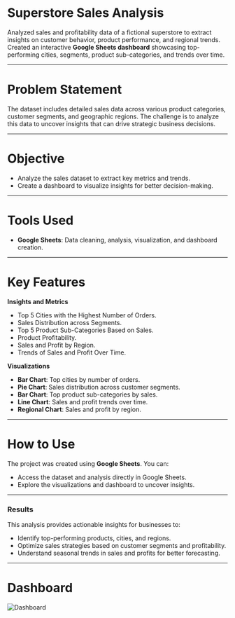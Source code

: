 # Superstore Sales Analysis  

Analyzed sales and profitability data of a fictional superstore to extract insights on customer behavior, product performance, and regional trends. Created an interactive **Google Sheets dashboard** showcasing top-performing cities, segments, product sub-categories, and trends over time.  

---

# **Problem Statement**  
The dataset includes detailed sales data across various product categories, customer segments, and geographic regions. The challenge is to analyze this data to uncover insights that can drive strategic business decisions.  

---

# **Objective**  
- Analyze the sales dataset to extract key metrics and trends.  
- Create a dashboard to visualize insights for better decision-making.  

---

# **Tools Used**  
- **Google Sheets**: Data cleaning, analysis, visualization, and dashboard creation.  

---

# **Key Features**  

 **Insights and Metrics**  
- Top 5 Cities with the Highest Number of Orders.  
- Sales Distribution across Segments.  
- Top 5 Product Sub-Categories Based on Sales.  
- Product Profitability.  
- Sales and Profit by Region.  
- Trends of Sales and Profit Over Time.  

 **Visualizations**  
- **Bar Chart**: Top cities by number of orders.  
- **Pie Chart**: Sales distribution across customer segments.  
- **Bar Chart**: Top product sub-categories by sales.  
- **Line Chart**: Sales and profit trends over time.  
- **Regional Chart**: Sales and profit by region.  

---

# **How to Use**  
The project was created using **Google Sheets**. You can:  
- Access the dataset and analysis directly in Google Sheets.  
- Explore the visualizations and dashboard to uncover insights.  

---

### **Results**  
This analysis provides actionable insights for businesses to:  
- Identify top-performing products, cities, and regions.  
- Optimize sales strategies based on customer segments and profitability.  
- Understand seasonal trends in sales and profits for better forecasting.

---
# **Dashboard**
![Dashboard](https://github.com/user-attachments/assets/6a9d111e-15e0-44cf-bf55-d003c69379d9)

